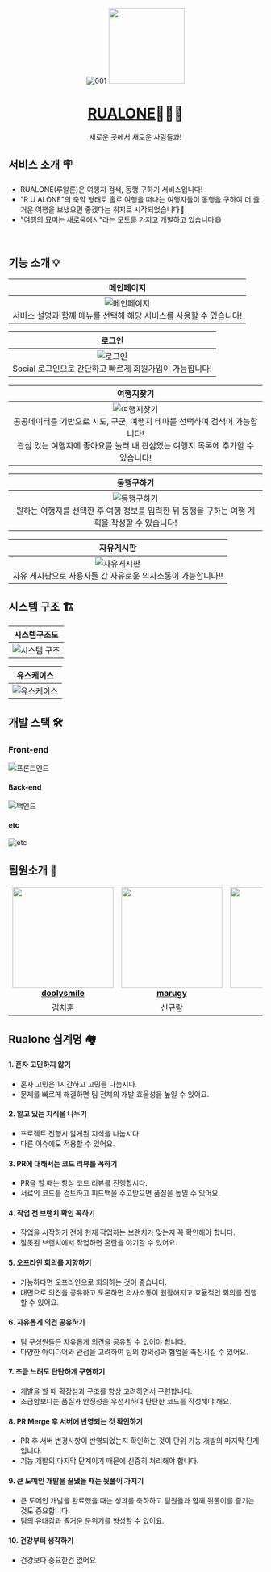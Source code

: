 <div align="center">

![001](https://github.com/Lets-Travel-Well/.github/assets/122503960/46751af2-1e0c-4039-94b4-dd177bc2206d) <img width="150px;" src="https://github.com/Lets-Travel-Well/.github/assets/91540464/16d3d29f-7cf0-4ef8-9f59-c593a84f15d6"/>


# [RUALONE](https://rualone.com)🧑‍🤝‍🧑

새로운 곳에서 새로운 사람들과!

</div> 

## 서비스 소개 🪧
* RUALONE(루알론)은 여행지 검색, 동행 구하기 서비스입니다!
* "R U ALONE"의 축약 형태로 홀로 여행을 떠나는 여행자들이 동행을 구하여 더 즐거운 여행을 보냈으면 좋겠다는 취지로 시작되었습니다🎏
* "여행의 묘미는 새로움에서"라는 모토를 가지고 개발하고 있습니다😄
<br/>

## 기능 소개 💡
<div align="center">

|메인페이지|
|:---:|
|![메인페이지](https://github.com/Lets-Travel-Well/.github/assets/122503960/9263a00c-1e00-4796-a3b1-5aab62f2343e) <br/> 서비스 설명과 함께 메뉴를 선택해 해당 서비스를 사용할 수 있습니다!|

|로그인|
|:---:|
|![로그인](https://github.com/Lets-Travel-Well/.github/assets/122503960/ffbea547-e52b-478e-b40f-4f0f2ed8b425) <br/> Social 로그인으로 간단하고 빠르게 회원가입이 가능합니다!|

|여행지찾기|
|:---:|
|![여행지찾기](https://github.com/Lets-Travel-Well/.github/assets/122503960/76bd9e1d-39c8-4a3b-a20a-ea76bf65d10f) <br/> 공공데이터를 기반으로 시도, 구군, 여행지 테마를 선택하여 검색이 가능합니다! <br/> 관심 있는 여행지에 좋아요를 눌러 내 관심있는 여행지 목록에 추가할 수 있습니다!|

|동행구하기|
|:---:|
|![동행구하기](https://github.com/Lets-Travel-Well/.github/assets/122503960/db7d5bfc-2f00-41a6-88c8-af73f1171c64) <br/> 원하는 여행지를 선택한 후 여행 정보를 입력한 뒤 동행을 구하는 여행 계획을 작성할 수 있습니다!|

|자유게시판|
|:---:|
|![자유게시판](https://github.com/Lets-Travel-Well/.github/assets/122503960/e92aefb2-947e-441e-9033-173af21baf43) <br/> 자유 게시판으로 사용자들 간 자유로운 의사소통이 가능합니다!!|

</div> 


## 시스템 구조 🏗️

|시스템구조도|
|:-:|
|![시스템 구조](https://github.com/Lets-Travel-Well/.github/assets/91540464/558afd48-0aaf-4c29-8d5c-1618a23b66e9)|  

|유스케이스|
|:-:|
|![유스케이스](https://github.com/Lets-Travel-Well/.github/assets/91540464/565dc5b1-11ce-4a48-9d38-2f73ee4aa456)|

## 개발 스택 🛠️

### Front-end
![프론트엔드](https://github.com/Lets-Travel-Well/.github/assets/91540464/efc6c349-bf9b-4b73-9ae6-d34d3b6dc9dd)
#### Back-end
![백엔드](https://github.com/Lets-Travel-Well/.github/assets/91540464/804f60c6-bb7d-4400-ba3a-ad3653e1d309)
#### etc
![etc](https://github.com/Lets-Travel-Well/.github/assets/91540464/77efb4a5-52c8-4e5c-97ad-8568c4019738)

## 팀원소개 🤝

<table align="center">
    <tr align="center">
        <td style="min-width: 150px;">
            <a href="https://github.com/doolysmile">
              <img src="https://avatars.githubusercontent.com/u/28800270?v=4?s=100" width="200">
              <br />
              <b>doolysmile</b>
            </a>
        </td>
        <td style="min-width: 150px;">
            <a href="https://github.com/marugy">
              <img src="https://avatars.githubusercontent.com/u/91540464?v=4?s=100" width="200">
              <br />
              <b>marugy</b>
            </a> 
        </td>
        <td style="min-width: 150px;">
            <a href="https://github.com/yhj0214">
              <img src="https://avatars.githubusercontent.com/u/87259492?v=4?s=100" width="200">
              <br />
              <b>yhj0214</b>
            </a> 
        </td>
        <td style="min-width: 150px;">
            <a href="https://github.com/byh9811">
              <img src="https://avatars.githubusercontent.com/u/50614241?v=4?s=100" width="200">
              <br />
              <b>byh9811</b>
            </a> 
        </td>
        <td style="min-width: 150px;">
            <a href="https://github.com/non-inss">
              <img src="https://avatars.githubusercontent.com/u/122503960?v=4" width="200">
              <br />
              <b>non-inss</b>
            </a> 
        </td>
    </tr>
    <tr align="center">
        <td>
            김치훈
        </td>
        <td>
            신규람
        </td>
</div>
   <td>
            유호재
        </td>
   <td>
            배용현
        </td>
   <td>
            이명인
        </td>
    </tr>
</table>

## Rualone 십계명 🏘️
#### 1. 혼자 고민하지 않기
+ 혼자 고민은 1시간하고 고민을 나눕시다.
+ 문제를 빠르게 해결하면 팀 전체의 개발 효율성을 높일 수 있어요.
#### 2. 알고 있는 지식을 나누기
+ 프로젝트 진행시 알게된 지식을 나눕시다
+ 다른 이슈에도 적용할 수 있어요.
#### 3. PR에 대해서는 코드 리뷰를 꼭하기
+ PR을 할 때는 항상 코드 리뷰를 진행합시다.
+ 서로의 코드를 검토하고 피드백을 주고받으면 품질을 높일 수 있어요.
#### 4. 작업 전 브랜치 확인 꼭하기
+ 작업을 시작하기 전에 현재 작업하는 브랜치가 맞는지 꼭 확인해야 합니다.
+ 잘못된 브랜치에서 작업하면 혼란을 야기할 수 있어요.
#### 5. 오프라인 회의를 지향하기
+ 가능하다면 오프라인으로 회의하는 것이 좋습니다.
+ 대면으로 의견을 공유하고 토론하면 의사소통이 원활해지고 효율적인 회의를 진행할 수 있어요.
#### 6. 자유롭게 의견 공유하기
+ 팀 구성원들은 자유롭게 의견을 공유할 수 있어야 합니다.
+ 다양한 아이디어와 관점을 고려하여 팀의 창의성과 협업을 촉진시킬 수 있어요.
#### 7. 조금 느려도 탄탄하게 구현하기
+ 개발을 할 때 확장성과 구조를 항상 고려하면서 구현합니다.
+ 조급함보다는 품질과 안정성을 우선시하여 탄탄한 코드를 작성해야 해요.
#### 8. PR Merge 후 서버에 반영되는 것 확인하기
+ PR 후 서버 변경사항이 반영되었는지 확인하는 것이 단위 기능 개발의 마지막 단계입니다.
+ 기능 개발의 마지막 단계이기 때문에 신중히 처리해야 합니다.
#### 9. 큰 도메인 개발을 끝냈을 때는 뒷풀이 가지기
+ 큰 도메인 개발을 완료했을 때는 성과를 축하하고 팀원들과 함께 뒷풀이를 즐기는 것도 중요합니다.
+ 팀의 유대감과 즐거운 분위기를 형성할 수 있어요.
#### 10. 건강부터 생각하기
+ 건강보다 중요한건 없어요

